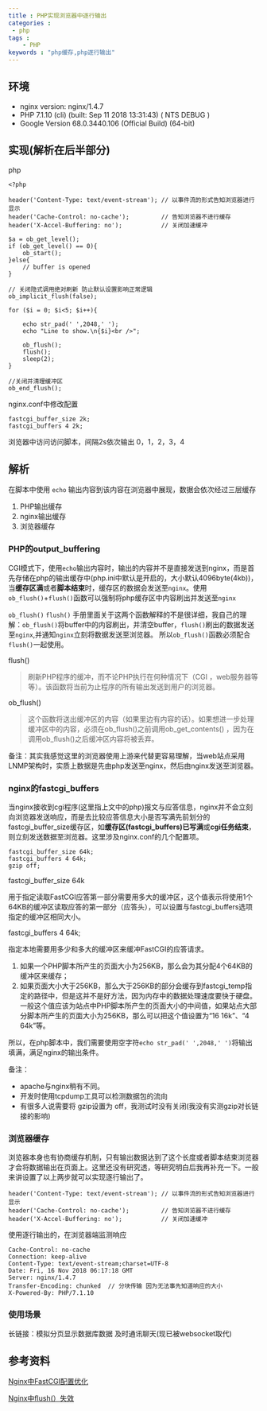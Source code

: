 ```yaml
---
title : PHP实现浏览器中逐行输出
categories : 
 - php 
tags :
	- PHP
keywords : "php缓存,php逐行输出"
---
```


## 环境

- nginx version: nginx/1.4.7
- PHP 7.1.10 (cli) (built: Sep 11 2018 13:31:43) ( NTS DEBUG )
- Google Version 68.0.3440.106 (Official Build) (64-bit)

## 实现(解析在后半部分)

php

	<?php

	header('Content-Type: text/event-stream'); // 以事件流的形式告知浏览器进行显示
	header('Cache-Control: no-cache');         // 告知浏览器不进行缓存
	header('X-Accel-Buffering: no');           // 关闭加速缓冲

	$a = ob_get_level();
	if (ob_get_level() == 0){
	    ob_start();
	}else{
	    // buffer is opened
	}

	// 关闭隐式调用绝对刷新 防止默认设置影响正常逻辑
	ob_implicit_flush(false);

	for ($i = 0; $i<5; $i++){

	    echo str_pad(' ',2048,' ');
	    echo "Line to show.\n{$i}<br />";

	    ob_flush();
	    flush();
	    sleep(2);
	}

	//关闭并清理缓冲区
	ob_end_flush();

nginx.conf中修改配置

	fastcgi_buffer_size 2k;
    fastcgi_buffers 4 2k;

浏览器中访问访问脚本，间隔2s依次输出 0，1，2，3，4


## 解析

在脚本中使用 `echo` 输出内容到该内容在浏览器中展现，数据会依次经过三层缓存

1. PHP输出缓存
1. nginx输出缓存
1. 浏览器缓存

### PHP的output_buffering

CGI模式下，使用`echo`输出内容时，输出的内容并不是直接发送到nginx，而是首先存储在php的输出缓存中(php.ini中默认是开启的，大小默认4096byte(4kb))，当**缓存区满**或者**脚本结束**时，缓存区的数据会发送至`nginx`。使用 `ob_flush()`+`flush()`函数可以强制将php缓存区中内容刷出并发送至`nginx`

`ob_flush()` `flush()`
手册里面关于这两个函数解释的不是很详细，我自己的理解：`ob_flush()`将buffer中的内容刷出，并清空buffer，`flush()`刷出的数据发送至`nginx`,并通知`nginx`立刻将数据发送至浏览器。
所以`ob_flush()`函数必须配合`flush()`一起使用。

flush()

> 刷新PHP程序的缓冲，而不论PHP执行在何种情况下（CGI ，web服务器等等）。该函数将当前为止程序的所有输出发送到用户的浏览器。

ob_flush()

> 这个函数将送出缓冲区的内容（如果里边有内容的话）。如果想进一步处理缓冲区中的内容，必须在ob\_flush()之前调用ob\_get\_contents() ，因为在调用ob\_flush()之后缓冲区内容将被丢弃。

备注：其实我感觉这里的浏览器使用上游来代替更容易理解，当web站点采用LNMP架构时，实质上数据是先由php发送至nginx，然后由nginx发送至浏览器。

### nginx的fastcgi_buffers

当nginx接收到cgi程序(这里指上文中的php)报文与应答信息，nginx并不会立刻向浏览器发送响应，而是去比较应答信息大小是否写满先前划分的
fastcgi_buffer_size缓存区，如**缓存区(fastcgi_buffers)已写满**或**cgi任务结束**，则立刻发送数据至浏览器。这里涉及nginx.conf的几个配置项。

	fastcgi_buffer_size 64k;
	fastcgi_buffers 4 64k;
	gzip off;

fastcgi\_buffer\_size 64k

用于指定读取FastCGI应答第一部分需要用多大的缓冲区，这个值表示将使用1个64KB的缓冲区读取应答的第一部分（应答头），可以设置与fastcgi_buffers选项指定的缓冲区相同大小。

fastcgi\_buffers 4 64k;

指定本地需要用多少和多大的缓冲区来缓冲FastCGI的应答请求。

1. 如果一个PHP脚本所产生的页面大小为256KB，那么会为其分配4个64KB的缓冲区来缓存；
1. 如果页面大小大于256KB，那么大于256KB的部分会缓存到fastcgi_temp指定的路径中，但是这并不是好方法，因为内存中的数据处理速度要快于硬盘。一般这个值应该为站点中PHP脚本所产生的页面大小的中间值，如果站点大部分脚本所产生的页面大小为256KB，那么可以把这个值设置为“16 16k”、“4 64k”等。


所以，在php脚本中，我们需要使用空字符`echo str_pad(' ',2048,' ')`将输出填满，满足nginx的输出条件。

备注：

- apache与nginx稍有不同。
- 开发时使用tcpdump工具可以检测数据包的流向
- 有很多人说需要将 gzip设置为 off，我测试时没有关闭(我没有实测gzip对长链接的影响)

### 浏览器缓存

浏览器本身也有协商缓存机制，只有输出数据达到了这个长度或者脚本结束浏览器才会将数据输出在页面上。这里还没有研究透，等研究明白后我再补充一下。一般来讲设置了以上两步就可以实现逐行输出了。

	header('Content-Type: text/event-stream'); // 以事件流的形式告知浏览器进行显示
	header('Cache-Control: no-cache');         // 告知浏览器不进行缓存
	header('X-Accel-Buffering: no');           // 关闭加速缓冲

使用逐行输出的，在浏览器端监测响应

	Cache-Control: no-cache
	Connection: keep-alive
	Content-Type: text/event-stream;charset=UTF-8
	Date: Fri, 16 Nov 2018 06:17:18 GMT
	Server: nginx/1.4.7
	Transfer-Encoding: chunked  // 分块传输 因为无法事先知道响应的大小
	X-Powered-By: PHP/7.1.10

### 使用场景

长链接：模拟分页显示数据库数据
及时通讯聊天(现已被websocket取代)



## 参考资料

[Nginx中FastCGI配置优化](https://www.cnblogs.com/yezhaohui/p/4377662.html "https://www.cnblogs.com/yezhaohui/p/4377662.html")

[Nginx中flush(）失效](https://blog.csdn.net/fengloveyun/article/details/40588381 "https://blog.csdn.net/fengloveyun/article/details/40588381")
